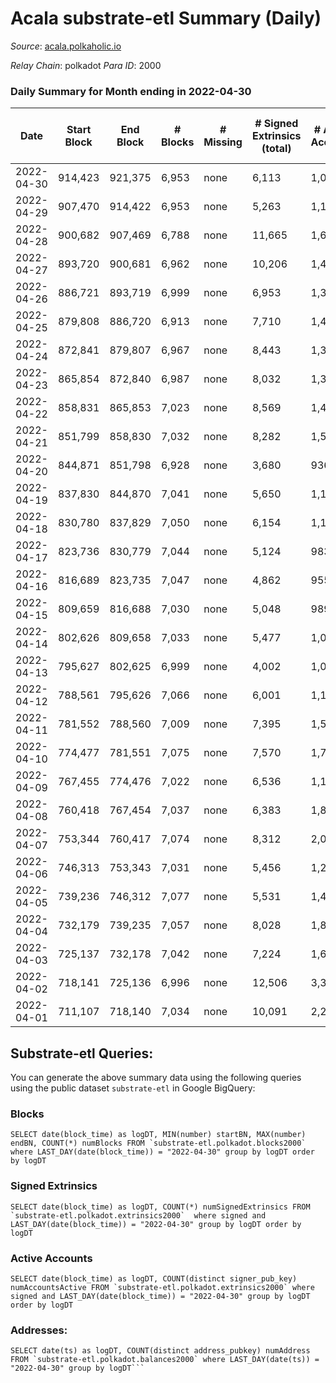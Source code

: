 # Acala substrate-etl Summary (Daily)

_Source_: [acala.polkaholic.io](https://acala.polkaholic.io)

*Relay Chain*: polkadot
*Para ID*: 2000



### Daily Summary for Month ending in 2022-04-30


| Date | Start Block | End Block | # Blocks | # Missing | # Signed Extrinsics (total) | # Active Accounts | # Addresses with Balances | # Events | # Transfers | # XCM Transfers In | # XCM Transfers Out |
| ---- | ----------- | --------- | -------- | --------- | --------------------------- | ----------------- | ------------------------- | -------- | ----------- | ------------------ | ------------------- |
| 2022-04-30 | 914,423 | 921,375 | 6,953 | none  | 6,113 | 1,069 | 157,125 | 89,161 | 12,263 ($8,029,365) |   |   |
| 2022-04-29 | 907,470 | 914,422 | 6,953 | none  | 5,263 | 1,144 | 157,039 | 81,842 | 10,871 ($5,661,968) |   |   |
| 2022-04-28 | 900,682 | 907,469 | 6,788 | none  | 11,665 | 1,671 | 156,950 | 132,268 | 18,488 ($5,943,749) |   |   |
| 2022-04-27 | 893,720 | 900,681 | 6,962 | none  | 10,206 | 1,475 | 156,502 | 119,924 | 16,668 ($5,680,942) |   |   |
| 2022-04-26 | 886,721 | 893,719 | 6,999 | none  | 6,953 | 1,348 | 156,197 | 96,976 | 12,987 ($8,516,995) |   |   |
| 2022-04-25 | 879,808 | 886,720 | 6,913 | none  | 7,710 | 1,474 | 155,948 | 100,246 | 13,651 ($8,110,300) |   |   |
| 2022-04-24 | 872,841 | 879,807 | 6,967 | none  | 8,443 | 1,342 |  | 105,048 | 14,498 ($7,264,718) |   |   |
| 2022-04-23 | 865,854 | 872,840 | 6,987 | none  | 8,032 | 1,316 | 155,489 | 104,135 | 14,480 ($5,921,530) |   |   |
| 2022-04-22 | 858,831 | 865,853 | 7,023 | none  | 8,569 | 1,484 | 155,249 | 107,986 | 14,792 ($6,286,148) |   |   |
| 2022-04-21 | 851,799 | 858,830 | 7,032 | none  | 8,282 | 1,506 | 155,067 | 102,175 | 14,478 ($24,030,723) |   |   |
| 2022-04-20 | 844,871 | 851,798 | 6,928 | none  | 3,680 | 936 | 154,847 | 70,374 | 8,934 ($5,712,065) |   |   |
| 2022-04-19 | 837,830 | 844,870 | 7,041 | none  | 5,650 | 1,132 | 154,726 | 83,551 | 10,961 ($8,432,286) |   |   |
| 2022-04-18 | 830,780 | 837,829 | 7,050 | none  | 6,154 | 1,175 | 154,580 | 88,409 | 11,816 ($19,963,544) |   |   |
| 2022-04-17 | 823,736 | 830,779 | 7,044 | none  | 5,124 | 983 | 154,402 | 79,847 | 10,398 ($6,011,607) |   |   |
| 2022-04-16 | 816,689 | 823,735 | 7,047 | none  | 4,862 | 955 | 154,251 | 77,489 | 10,013 ($7,120,179) |   |   |
| 2022-04-15 | 809,659 | 816,688 | 7,030 | none  | 5,048 | 989 | 154,111 | 79,733 | 10,392 ($4,879,895) |   |   |
| 2022-04-14 | 802,626 | 809,658 | 7,033 | none  | 5,477 | 1,092 | 153,985 | 82,116 | 10,894 ($8,046,856) |   |   |
| 2022-04-13 | 795,627 | 802,625 | 6,999 | none  | 4,002 | 1,017 | 153,840 | 73,144 | 9,354 ($9,300,622) |   |   |
| 2022-04-12 | 788,561 | 795,626 | 7,066 | none  | 6,001 | 1,176 | 153,725 | 86,852 | 11,765 ($13,094,369) |   |   |
| 2022-04-11 | 781,552 | 788,560 | 7,009 | none  | 7,395 | 1,554 | 153,590 | 97,893 | 13,510 ($19,159,016) |   |   |
| 2022-04-10 | 774,477 | 781,551 | 7,075 | none  | 7,570 | 1,793 | 153,421 | 98,486 | 13,983 ($14,039,386) |   |   |
| 2022-04-09 | 767,455 | 774,476 | 7,022 | none  | 6,536 | 1,109 | 153,250 | 89,124 | 12,002 ($8,141,066) |   |   |
| 2022-04-08 | 760,418 | 767,454 | 7,037 | none  | 6,383 | 1,852 | 153,088 | 89,562 | 12,098 ($11,657,094) |   |   |
| 2022-04-07 | 753,344 | 760,417 | 7,074 | none  | 8,312 | 2,054 | 152,878 | 104,822 | 14,197 ($53,992,847) |   |   |
| 2022-04-06 | 746,313 | 753,343 | 7,031 | none  | 5,456 | 1,277 | 153,434 | 83,819 | 11,354 ($9,536,474) |   |   |
| 2022-04-05 | 739,236 | 746,312 | 7,077 | none  | 5,531 | 1,457 | 153,256 | 83,814 | 11,302 ($8,342,142) |   |   |
| 2022-04-04 | 732,179 | 739,235 | 7,057 | none  | 8,028 | 1,897 | 153,095 | 99,801 | 13,913 ($13,102,756) |   |   |
| 2022-04-03 | 725,137 | 732,178 | 7,042 | none  | 7,224 | 1,677 | 152,898 | 94,678 | 13,182 ($15,778,285) |   |   |
| 2022-04-02 | 718,141 | 725,136 | 6,996 | none  | 12,506 | 3,355 | 152,710 | 129,628 | 18,203 ($21,232,874) |   |   |
| 2022-04-01 | 711,107 | 718,140 | 7,034 | none  | 10,091 | 2,217 | 152,397 | 113,007 | 15,904 ($37,391,147) |   |   |

## Substrate-etl Queries:
You can generate the above summary data using the following queries using the public dataset `substrate-etl` in Google BigQuery:


### Blocks
```
SELECT date(block_time) as logDT, MIN(number) startBN, MAX(number) endBN, COUNT(*) numBlocks FROM `substrate-etl.polkadot.blocks2000`  where LAST_DAY(date(block_time)) = "2022-04-30" group by logDT order by logDT
```


### Signed Extrinsics
```
SELECT date(block_time) as logDT, COUNT(*) numSignedExtrinsics FROM `substrate-etl.polkadot.extrinsics2000`  where signed and LAST_DAY(date(block_time)) = "2022-04-30" group by logDT order by logDT
```


### Active Accounts
```
SELECT date(block_time) as logDT, COUNT(distinct signer_pub_key) numAccountsActive FROM `substrate-etl.polkadot.extrinsics2000` where signed and LAST_DAY(date(block_time)) = "2022-04-30" group by logDT order by logDT
```


### Addresses:
```
SELECT date(ts) as logDT, COUNT(distinct address_pubkey) numAddress FROM `substrate-etl.polkadot.balances2000` where LAST_DAY(date(ts)) = "2022-04-30" group by logDT```

